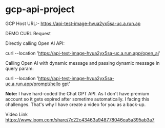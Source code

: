 # gcp-api-project

GCP Host URL:- https://api-test-image-hvua2yx5sa-uc.a.run.ap

DEMO CURL Request

Directly calling Open AI API:

curl --location 'https://api-test-image-hvua2yx5sa-uc.a.run.app/open_ai'

Calling Open AI with dynamic message and passing dynamic message in query param:

curl --location 'https://api-test-image-hvua2yx5sa-uc.a.run.app/prompt/hello gpt'

**Note:** I have hard-coded the Chat GPT API. As I don't have premium account so it gets expired after sometime automatically. I facing this challenges. That's why I have create a video for you as a back-up. 

Video Link
https://www.loom.com/share/7c22c43463a948778046ea5a395ab3a7
